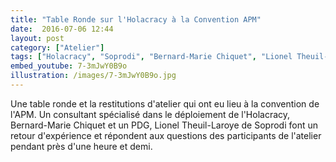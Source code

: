 ```yaml
---
title: "Table Ronde sur l'Holacracy à la Convention APM"
date:  2016-07-06 12:44
layout: post
category: ["Atelier"]
tags: ["Holacracy", "Soprodi", "Bernard-Marie Chiquet", "Lionel Theuil-Laroye"]
embed_youtube: 7-3mJwY0B9o
illustration: /images/7-3mJwY0B9o.jpg
---
```


Une table ronde et la restitutions d'atelier qui ont eu lieu à la convention de l'APM. Un consultant spécialisé dans le déploiement de l'Holacracy, Bernard-Marie Chiquet et un PDG, Lionel Theuil-Laroye de Soprodi font un retour d'expérience et répondent aux questions des participants de l'atelier pendant près d'une heure et demi.
